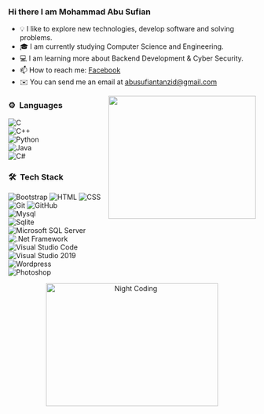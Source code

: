 ### Hi there I am Mohammad Abu Sufian

- 💡 I like to explore new technologies, develop software and solving problems.
- 🎓 I am currently studying Computer Science and Engineering.
- 💻 I am learning more about Backend Development & Cyber Security.
- 📫 How to reach me: [Facebook](https://www.facebook.com/sufian.tanzid/)
- ✉️ You can send me an email at abusufiantanzid@gmail.com

<img src="https://data.whicdn.com/images/326817490/original.gif" width="300" height="250" align="right"/>

### ⚙️ &nbsp;Languages 
![C](https://img.shields.io/badge/-C-05122A?style=flat&logo=C&logoColor=A8B9CC) \
![C++](https://img.shields.io/badge/-C++-05122A?style=flat&logo=C%2B%2B&logoColor=00599C) \
![Python](https://img.shields.io/badge/-Python-05122A?style=flat&logo=python) \
![Java](https://img.shields.io/badge/-java-05122A?style=flat&logo=java) \
![C#](https://img.shields.io/badge/-C%23-05122A?style=flat)

### 🛠 &nbsp;Tech Stack
![Bootstrap](https://img.shields.io/badge/-Bootstrap-05122A?style=flat&logo=bootstrap&logoColor=563D7C) 
![HTML](https://img.shields.io/badge/-HTML-05122A?style=flat&logo=HTML5) 
![CSS](https://img.shields.io/badge/-CSS-05122A?style=flat&logo=CSS3&logoColor=1572B6) \
![Git](https://img.shields.io/badge/-Git-05122A?style=flat&logo=git) 
![GitHub](https://img.shields.io/badge/-GitHub-05122A?style=flat&logo=github) \
![Mysql](https://img.shields.io/badge/-mysql-05122A?style=flat&logo=mysql) \
![Sqlite](https://img.shields.io/badge/SQLite-05122A?style=flat&logo=sqlite&logoColor=white) \
![Microsoft SQL Server](https://img.shields.io/badge/Microsoft%20SQL%20Sever-05122A?style=flat&logo=microsoft%20sql%20server&logoColor=white) \
![.Net Framework](https://img.shields.io/badge/.NET-05122A?style=flat&logo=.net) \
![Visual Studio Code](https://img.shields.io/badge/-Visual%20Studio%20Code-05122A?style=flat&logo=visual-studio-code&logoColor=007ACC) \
![Visual Studio 2019](https://img.shields.io/badge/-Visual%20Studio%202019-05122A?style=flat&logo=visual-studio-code&logoColor=007ACC) \
![Wordpress](https://img.shields.io/badge/Wordpress-05122A?style=flat&logo=wordpress&logoColor=white) \
![Photoshop](https://img.shields.io/badge/-Photoshop-05122A?style=flat&logo=adobe-photoshop)


<center>
<img alt="Night Coding" src="https://media.tenor.com/images/a464400c23767b501cd0af2fae8a5382/tenor.gif" width="350" height="250">
</center>

